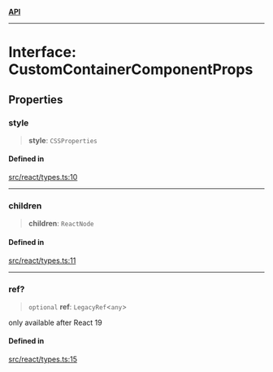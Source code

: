 [**API**](../../API.md)

***

# Interface: CustomContainerComponentProps

## Properties

### style

> **style**: `CSSProperties`

#### Defined in

[src/react/types.ts:10](https://github.com/inokawa/virtua/blob/d38b45573a7cac6e3633108c8eb946f094cdcc02/src/react/types.ts#L10)

***

### children

> **children**: `ReactNode`

#### Defined in

[src/react/types.ts:11](https://github.com/inokawa/virtua/blob/d38b45573a7cac6e3633108c8eb946f094cdcc02/src/react/types.ts#L11)

***

### ref?

> `optional` **ref**: `LegacyRef`\<`any`\>

only available after React 19

#### Defined in

[src/react/types.ts:15](https://github.com/inokawa/virtua/blob/d38b45573a7cac6e3633108c8eb946f094cdcc02/src/react/types.ts#L15)
